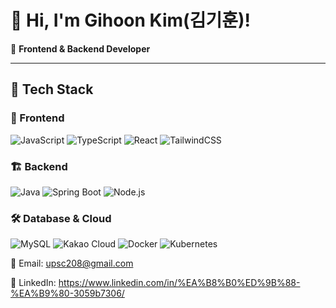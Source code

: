 # 👋 Hi, I'm Gihoon Kim(김기훈)!

🎯 **Frontend & Backend Developer**  

---

## 🔧 Tech Stack  
### 🚀 Frontend  
![JavaScript](https://img.shields.io/badge/JavaScript-F7DF1E?style=flat-square&logo=javascript&logoColor=black)
![TypeScript](https://img.shields.io/badge/TypeScript-3178C6?style=flat-square&logo=typescript&logoColor=white)
![React](https://img.shields.io/badge/React-61DAFB?style=flat-square&logo=react&logoColor=black)
![TailwindCSS](https://img.shields.io/badge/TailwindCSS-06B6D4?style=flat-square&logo=tailwindcss&logoColor=white)

### 🏗 Backend  
![Java](https://img.shields.io/badge/Java-007396?style=flat-square&logo=java&logoColor=white)
![Spring Boot](https://img.shields.io/badge/Spring%20Boot-6DB33F?style=flat-square&logo=springboot&logoColor=white)
![Node.js](https://img.shields.io/badge/Node.js-339933?style=flat-square&logo=nodedotjs&logoColor=white)

### 🛠️ Database & Cloud  
![MySQL](https://img.shields.io/badge/MySQL-4479A1?style=flat-square&logo=mysql&logoColor=white)
![Kakao Cloud](https://img.shields.io/badge/Kakao%20Cloud-FFCD00?style=flat-square&logo=kakao&logoColor=black)
![Docker](https://img.shields.io/badge/Docker-2496ED?style=flat-square&logo=docker&logoColor=white)
![Kubernetes](https://img.shields.io/badge/Kubernetes-326CE5?style=flat-square&logo=kubernetes&logoColor=white)
 

📧 Email: upsc208@gmail.com

💼 LinkedIn: https://www.linkedin.com/in/%EA%B8%B0%ED%9B%88-%EA%B9%80-3059b7306/
